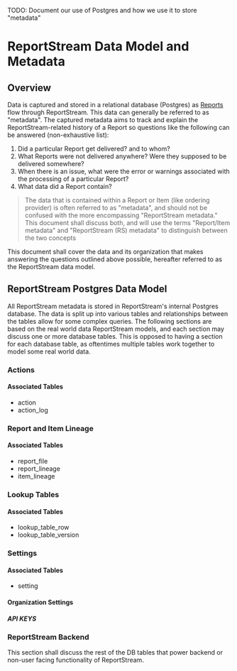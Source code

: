 TODO: Document our use of Postgres and how we use it to store "metadata"

# ReportStream Data Model and Metadata

## Overview

Data is captured and stored in a relational database (Postgres) as [Reports](../../universal-pipeline/README.md#report-and-item) flow through ReportStream. This data can generally be referred to as "metadata". The captured metadata aims to track and explain the ReportStream-related history of a Report so questions like the following can be answered (non-exhaustive list):

1. Did a particular Report get delivered? and to whom?
2. What Reports were not delivered anywhere? Were they supposed to be delivered somewhere?
3. When there is an issue, what were the error or warnings associated with the processing of a particular Report?
4. What data did a Report contain?

> The data that is contained within a Report or Item (like ordering provider) is often referred to as "metadata", and should not be confused with the more encompassing "ReportStream metadata." This document shall discuss both, and will use the terms "Report/Item metadata" and "ReportStream (RS) metadata" to distinguish between the two concepts

This document shall cover the data and its organization that makes answering the questions outlined above possible, hereafter referred to as the ReportStream data model.

## ReportStream Postgres Data Model

All ReportStream metadata is stored in ReportStream's internal Postgres database. The data is split up into various tables and relationships between the tables allow for some complex queries. The following sections are based on the real world data ReportStream models, and each section may discuss one or more database tables. This is opposed to having a section for each database table, as oftentimes multiple tables work together to model some real world data.

### Actions

#### Associated Tables

- action
- action_log

### Report and Item Lineage

#### Associated Tables

- report_file
- report_lineage
- item_lineage

### Lookup Tables

#### Associated Tables

- lookup_table_row
- lookup_table_version

### Settings

#### Associated Tables

- setting

#### Organization Settings

##### API KEYS

### ReportStream Backend

This section shall discuss the rest of the DB tables that power backend or non-user facing functionality of ReportStream.